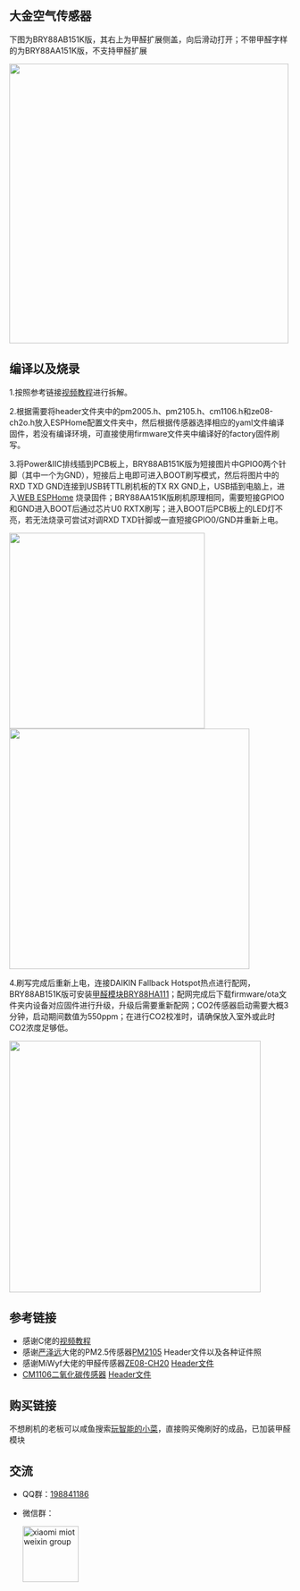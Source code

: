 ## 大金空气传感器
下图为BRY88AB151K版，其右上为甲醛扩展侧盖，向后滑动打开；不带甲醛字样的为BRY88AA151K版，不支持甲醛扩展

<img src="https://hasstech.cn/wp-content/uploads/2023/01/IMG_0468.jpg" width="500">

## 编译以及烧录
1.按照参考链接[视频教程](https://www.bilibili.com/video/BV1PY4y1y7sE)进行拆解。

2.根据需要将header文件夹中的pm2005.h、pm2105.h、cm1106.h和ze08-ch2o.h放入ESPHome配置文件夹中，然后根据传感器选择相应的yaml文件编译固件，若没有编译环境，可直接使用firmware文件夹中编译好的factory固件刷写。

3.将Power&IIC排线插到PCB板上，BRY88AB151K版为短接图片中GPIO0两个针脚（其中一个为GND），短接后上电即可进入BOOT刷写模式，然后将图片中的RXD TXD GND连接到USB转TTL刷机板的TX RX GND上，USB插到电脑上，进入[WEB ESPHome](https://web.esphome.io/) 烧录固件；BRY88AA151K版刷机原理相同，需要短接GPIO0和GND进入BOOT后通过芯片U0 RXTX刷写；进入BOOT后PCB板上的LED灯不亮，若无法烧录可尝试对调RXD TXD针脚或一直短接GPIO0/GND并重新上电。

<img src="https://hasstech.cn/wp-content/uploads/2023/01/mainboard.jpg" width="350"><img src="https://i0.wp.com/randomnerdtutorials.com/wp-content/uploads/2018/08/esp32-pinout-chip-ESP-WROOM-32.png" width="430">

4.刷写完成后重新上电，连接DAIKIN Fallback Hotspot热点进行配网，BRY88AB151K版可安装[甲醛模块BRY88HA111](https://mp.weixin.qq.com/s?search_click_id=7568137682827411716-1679579213259-0915290085&__biz=MzI2MTQ1Mzk5NA==&mid=2247507885&idx=1&sn=4e776305cd6160c879ebb7c7b14114b3&chksm=ea58be68dd2f377e69ff886ba1ef2e415e8a3beee49b2b690f129c9dc010533a1c179c52a617&scene=7&clicktime=1679579213&enterid=1679579213&subscene=0&ascene=65&devicetype=iOS16.3.1&version=18002225&nettype=WIFI&lang=zh_CN&countrycode=CN&fontScale=100&exportkey=n_ChQIAhIQqp9dEP%2FcvKNVHjT9MLSoURLbAQIE97dBBAEAAAAAALfEBAuiQiEAAAAOpnltbLcz9gKNyK89dVj0tP45T%2Fk5VwDaZiPSX7nxBsvQzJfAO87KKKXNywrNXQSAgmyxqgaAGN37ms8QtxnxcvyjU5Ec%2FVkE3UVETqpzCG7kW9sFuH2XkRVj5qAT06RIDakT%2BXpfhqK24j9zp3%2Bxuq2SrOr3gwBi3sqsPCcmRKwUZ3zEUPUGofxD%2B4HrNPWxEKcwCH48Rzs49u%2FqjaAQfOjcn9rVs2X2sWnFcLAP3%2BlwZONDO423YffTUZW4811HiZ755Q%3D%3D&pass_ticket=VG%2B%2FH3lCltnJWspHiUjdHQtR83Q%2BxCGYBd2vxTKXFSsgfMHaA28Ud%2BsfO15hWyOYtfamz1JiG7DhYWErlwaccA%3D%3D&wx_header=3)；配网完成后下载firmware/ota文件夹内设备对应固件进行升级，升级后需要重新配网；CO2传感器启动需要大概3分钟，启动期间数值为550ppm；在进行CO2校准时，请确保放入室外或此时CO2浓度足够低。

<img src="https://mmbiz.qpic.cn/mmbiz_png/HhGBahfz4QZ6IMPibRCbowicxMjSgsZNiaCX7C6A6RgkyOuGIbDl0eCWA5cjsypn0RPjo7rjbAhqvtTxANthGQZmw/640?wx_fmt=png&wxfrom=5&wx_lazy=1&wx_co=1" width="450">

## 参考链接
- 感谢C佬的[视频教程](https://www.bilibili.com/video/BV1PY4y1y7sE)
- 感谢[严泽远](https://github.com/nixieclock)大佬的PM2.5传感器[PM2105](http://www.gassensor.com.cn/ParticulateSensor/info_itemid_104.html) Header文件以及各种证件照
- 感谢MiWyf大佬的甲醛传感器[ZE08-CH20](http://style.winsensor.com/pro_pdf/ZE08-CH2O.pdf) [Header文件](https://github.com/miwyf/ze08-ch2o-esphome)
- [CM1106二氧化碳传感器](http://www.gassensor.com.cn/CO2Sensor/info_itemid_94.html) [Header文件](https://github.com/LeoDJ/ESPHome_Nodes)

## 购买链接
不想刷机的老板可以咸鱼搜索[玩智能的小菜](https://m.tb.cn/h.UvVG2Vt?tk=ussydN8ptpK)，直接购买俺刷好的成品，已加装甲醛模块

## 交流
- QQ群：[198841186](https://jq.qq.com/?_wv=1027&k=lZAMn5Uo)
- 微信群：

  <img src="https://user-images.githubusercontent.com/4549099/161735971-0540ce1c-eb49-4aff-8cb3-3bdad15e22f7.png" alt="xiaomi miot weixin group" width="100">
